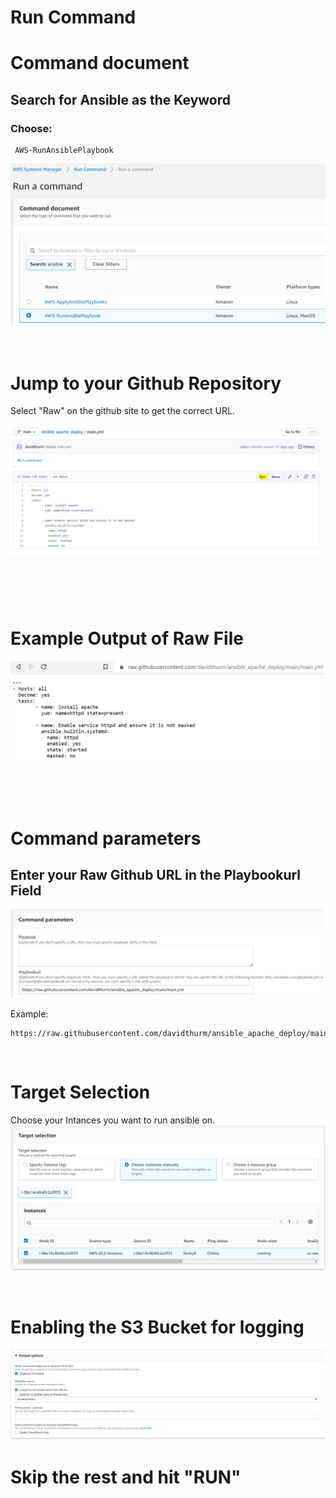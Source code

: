 # Run Command



# Command document
## Search for Ansible as the Keyword
### Choose:
```
 AWS-RunAnsiblePlaybook
```
![Image](images/run_command_image_1.PNG)
<br />
<br />
<br />

# Jump to your Github Repository
Select "Raw" on the github site to get the correct URL.

![Image](images/run_command_image_4.PNG)

<br />
<br />
<br />

# Example Output of Raw File
![Image](images/run_command_image_6.PNG)

<br />
<br />
<br />

# Command parameters
## Enter your Raw Github URL in the Playbookurl Field
![Image](images/run_command_image_2.PNG)
<br />

Example:
```
https://raw.githubusercontent.com/davidthurm/ansible_apache_deploy/main/main.yml
```
<br />

# Target Selection
Choose your Intances you want to run ansible on.
![Image](images/run_command_image_3.PNG)

<br />

# Enabling the S3 Bucket for logging
![Image](images/run_command_image_5.PNG)
<br />

# Skip the rest and hit "RUN"